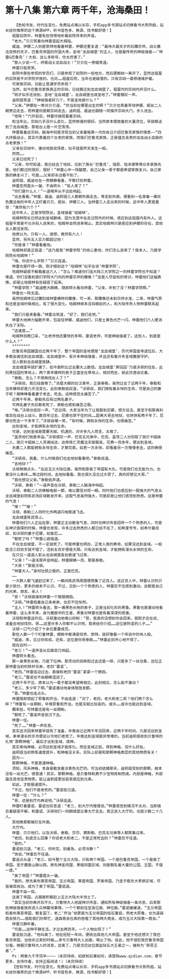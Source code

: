 # 第十八集 第六章 两千年，沧海桑田！
        【告知书友，时代在变化，免费站点难以长存，手机app多书源站点切换看书大势所趋，站长给你推荐的这个换源APP，听书音色多、换源、找书都好使！】
       祖屋后院中，林雷有些惊愕地听着前院传来的声音。
       “老大。”贝贝笑着向林雷竖起大拇指。
       威迪、伊娜二人则是崇拜地看着林雷，伊娜还重复道：“最伟大最天才的石雕宗师，战士魔法双修的天才，巴鲁克帝国的开国大帝，圣地‘龙血城堡’的主人，也是最传奇的神级强者——‘林雷&巴鲁克’！大伯，这么多称号，你太厉害了。”
       “那人少说一个，终极战士龙血战士！”贝贝在一旁嬉笑道。
       林雷只能笑笑。
       前院中那些参观的学员们，只是参观了前院的一些地方，而后便都统一离开了。显然这祖屋的后院是不对学院开放的。也对……祖屋后院，当年也是破落的。只有宗祠一直修缮维护着。
       可家族宗祠，岂能让普通学员参观？
       当然，如今巴鲁克家族真正的宗祠，已经搬迁到龙血城堡了。祖屋内的宗祠内并没什么。
       “刚才似乎还说到，圣地‘龙血城堡’。龙血城堡也成圣地了。”林雷慨叹一声。
       迪莉娅笑道：“神级强者好几个，不是圣地是什么？”
       “父亲。”伊娜在一旁对贝贝道，“你当初在哪里出生的啊？”贝贝也笑着带领伊娜、妮丝二人朝旁边走去，而林雷则是朝宗祠走去，迪莉娅、威迪也跟随一同推开宗祠大门，步入进去。
       “吱呀！”门开启后，林雷仔细观看着宗祠。
       和当年比，宗祠几乎没什么变化，显然修缮的很好。当然原本摆放着的大量灵位，早就移送到了龙血城堡。那柜台上是一片空荡荡。
       林雷看着这宗祠，脑海中则是浮现当初父亲霍格第一次向自己介绍巴鲁克家族的情景——“四大终极战士，其实代表着四个古老的家族，而我们巴鲁克家族，正是蕴含高贵的龙血战士血脉的古老家族！”
       父亲在宗祠中，激动地叙说场景，似乎就是昨天发生一般。
       然而……
       父亲已经死了！
       “父亲，你可知道，我已经去了地狱，见到了族长‘巴鲁克’、瑞恩、哈泽德等等众多家族先辈。他们都过的很好，很好！”林雷心中一阵酸楚，自己父亲一辈子都是希望家族复兴。自己家族的确复兴了，可是……父亲却永远看不到了。
       迪莉娅、威迪也在一旁静静看着，不敢打扰林雷。
       林雷忽然眉头一皱，不由转头：“有人来了？”
       “你们是什么人！”一道喝声从不远处响起。
       “出去看看。”林雷、威迪、迪莉娅三人都朝外面走去，等走到外面，便看到一名穿着一袭灰色魔法袍的中年人正盯着贝贝、妮丝、伊娜三人。当林雷三人走出来的时候，这中年人更是震惊：“竟然有六个？”
       这中年人，正是学院院长，圣域强者‘哈姆林’。
       哈姆林院长已然达到圣域巅峰，因为无意中在走过院外的时候，感应到这祖屋内有外人。这祖屋平常是不允许别人进来的，哈姆林自然进来喝止。其实哈姆林只是感应到伊娜的存在，其他五人都没发现。
       他原以为，只有一人。谁想，竟然有六人！
       显然，另外五人实力都超过他！
       “你是谁？”林雷看着他。
       哈姆林却是正容道：“这乃是我‘林雷学院’的核心重地，你们怎么进来了？我本人，乃是学院院长哈姆林！”
       “嗨，你说什么学院？”贝贝连道。
       林雷也是吓得一跳，刚才眼前这个‘哈姆林’似乎在说‘林雷学院’。
       哈姆林疑惑不解看着这六人：“怎么？难道你们连大陆三大学院之一的林雷学院也不知道？难道，你们没看到我们学院大门内的林雷宗师的雕像？”这是人尽皆知的常识，林雷他们这幅表情，却是让哈姆林有些疑惑了起来。
       “林雷学院？”威迪瞪大眼睛，随即转头看向林雷，“父亲，听到了没？林雷学院啊。”
       林雷也一阵无语。
       虽然哈姆林见过雕刻成林雷模样的雕像，可一来，那雕像还未到宗师水准，二来，林雷气质和还是圣域时候相比，有了很大变化。哈姆林根本没将眼前的人，和大陆传奇人物林雷联系起来。
       “我们只是来看看。”林雷淡笑道，“好了，我们走吧。”
       林雷大地神力幅散开来，包容住伊娜、威迪他们，只是土黄色光芒一闪，林雷他们六人便消失在了天际。
       “这速度……”
       哈姆林目瞪口呆，“比老师他还要快的多啊，雷诺老师，可是神级强者了。这些人，到底是什么人？”
       ********
       巴鲁克帝国建国也近两千年了，整个帝国的圣地便是‘龙血城堡’，历代帝国皇帝退位后，大多都会居住到龙血城堡。龙血城堡中，有许多神级强者，并且还有着许多圣域魔兽守护。
       没人敢到龙血城堡放肆。
       龙血城堡早就扩建了，如今面积比过去要大上数倍。龙血城堡‘黑钰园’乃是沃顿的住处，此刻黑钰园的草地上，两个青年模样的男子正盘坐在草地上，相对而坐，彼此饮酒谈论着。
       “泰勒，怎么？不想再找女人了？”
       “沃顿叔，我已经疲倦了。”浓眉大眼的壮汉青年，正是泰勒，虽然过去了近两千年，泰勒和当年模样却是几乎没变化，此刻泰勒低叹道，“沃顿叔，我们拥有着永恒的生命，可是自己的妻子呢？眼睁睁看着妻子老去，死去。这种感觉太痛苦了。”
       近两千年来，泰勒先后有过两名妻子。
       可两名妻子先后都老死了，泰勒也感到痛苦之极。
       “唉。”沃顿也低叹一声，“还记得，大哥当年为了让我娶到尼娜，想方设法，甚至于和那奥利维亚在战台上战斗。数百年过去，尼娜也禁不住时间……距离大哥去地狱，也快快有两千年了。尼娜也死去一千多年了。”沃顿自嘲一笑，“有时候，拥有永恒的生命，也很痛苦。”
       达到圣域，才能拥有永恒的生命。
       可是，达到圣域是需要天赋、机遇的，对许多凡人而言，太难了。
       “盖茨他们倒是幸运。”沃顿感叹一声，巴克五兄弟中，巴克、盖茨二人分别取了丽贝卡姐妹二人，丽贝卡姐妹二人灵魂纯洁，这修炼亡灵魔法天赋极高，花费一百余年，便达到圣域。
       夫妻二人都能拥有永恒生命，才算完美。如若一方永恒，却看着另一方慢慢老去，这的确很痛苦。
       “沃顿叔，我看，什么时候我们也去地狱看看吧。”泰勒说道。
       “去地狱？”
       沃顿微微点头，“在这玉兰大陆位面，虽然和那奥丁帝国有大仇，可是我们也无能为力。也算没什么牵绊……等过段时间，去地狱看看。我也很久没见过大哥了。真的好想见大哥。”
       “我也想见父亲。”泰勒低声道。
       “沃顿、泰勒！”一道声音在沃顿、泰勒二人脑海中响起。
       沃顿、泰勒二人仿佛触电般一颤，难以置信对视一眼。同时他们也感应到一股强大的气息从龙血城堡前院练武场区域散发开来，这股气息虽然强大，可是却是让他们感觉到熟悉。这是林雷的气息！
       “嗖！”“嗖！”
       沃顿、泰勒二人同时化作两道闪电极速飞去。
       龙血城堡练武场上。
       林雷他们六人正站在那，林雷正主动散发气息，同时也神识传音招呼一个个熟悉的人，可是在神识查探的时候，林雷也发现，许多过去熟悉的人都已经不在了，如希里爷爷，如希尔曼叔叔，如沃顿的妻子尼娜，如詹尼……
       “都死了吗？”林雷心底暗道。
       不在龙血城堡，不一定就死了。可是林雷也明白，正常人类的寿命，如果没达到圣域。一般能活三四百岁就不错了，活到五百岁便是大限。只有达到圣域，才能拥有漫长永恒的生命。
       在只见一道道人影从龙血城堡各处极速飞过来，
       “父亲！”一道浑厚声音响起，林雷眼睛一亮，那是泰勒。
       “大哥！”那是沃顿。
       “林雷大人。”身材壮硕之极的，正是巴克。
       ……
       一大群人都飞速赶过来了，一瞬间练武场周围便聚集了近百人。这近百人中，林雷认识的只是少部分，更多的根本不认识。不过，见到一个个熟悉的人，林雷忍不住感到激动。这都是自己的兄弟、朋友，亲人！
       “哥！”沃顿直接和林雷一个狠狠拥抱。
       “沃顿。”林雷抱着自己亲弟弟，也忍不住怅然。
       “主人！”林雷转头看去，那一袭黑色长袍的男子，正是当初化形的黑鲁。黑鲁也是激动地看着林雷，这么多年来，身为魔兽中的王者，黑鲁对林雷也是有着深深的感激。
       沃顿和林雷送开后，沃顿激动地难以抑制：“哥，我真的没想到你会回来。我刚才还在说，准备去地狱找你。哥……这里许多人你都不认识吧。我来给你介绍……这位是阿诺的儿子……”
       沃顿一口气介绍了十余位重要成员。
       那些人都一个个盯着林雷，眼眸中都满是惊奇、崇拜。就好像看一个传说中的伟人般。
       “威迪，来，见过你叔叔。还有，这位是你哥泰勒……”林雷此刻开心地不得了。
       就在这时——
       “老三！”一道声音从后面突兀响起。
       林雷转头看去。
       那一身黑色长袍，乃是下位神。那灵动的双眸和过去还是一样，只是多了一丝沧桑，这位正是林雷当初的铁杆兄弟，老四‘雷诺’。
       “老四。”林雷连迎过去，直接和老四‘雷诺’紧紧一个拥抱。
       “老三。”雷诺也不由眼睛湿润了。
       近两千年不见，原本以为一辈子都没希望再相见，此刻相见，怎么能不激动？
       “老三，多少年了啊。”雷诺激动地身体隐隐发颤。
       “恩。”林雷也连点头。
       林雷随即想起了耶鲁和乔治，不由连道：“对了，老四，老大和老二呢？他们两个怎么样？”林雷有一丝期盼，毕竟耶鲁和乔治，也是天赋比较高的。或许……或许也能达到圣域。
       概率低，可林雷还是有一丝期盼。
       “都死了。”雷诺声音低沉下去。
       林雷一怔。
       “死了……”林雷一声叹息。
       其实这次回来林雷早就有了准备，毕竟自己近两千年没回来，近两千年时间，凡是没达到圣域，单单漫长的岁月便足以令他们老死了。毕竟达到圣域是非常难的。当初迪莉娅收到贝鲁特的礼物‘那颗神格’，最后才达到圣域、成神。
       其实单纯神格，必须达到圣域才能炼化。而在圣域之前，得到神格，没什么好处。
       迪莉娅当初修炼速度提升，和神格没关系，实际上却是和那颗神格表层的其他物质有关！
       因为——
       那颗神格，不是普通神格。
       须知，风系神格，本身是散发着淡青色光芒的。可当初结婚那天，迪莉娅受到的那颗，根本没有一丝光芒。很普通！其实，那颗神格，是贝鲁特耗费不少宝物炼制而成。内部是神格，外部蕴含其他宝贵物质。能让迪莉娅更加容易感应到元素。
       如此，才能极速提升。
       “不过，他们不是老死的。”雷诺低沉道。
       林雷一怔：“什么？”
       “哥，还是到厅内再说吧。”沃顿连道。
       林雷盯着雷诺，雷诺也叹息道：“老三，到大厅内慢慢说。”林雷感觉到情况不太对，当即强忍着疑惑不解，和雷诺、沃顿他们一同朝城堡议事大厅走去。真正进入大厅的，也就少数二十几人。
       其他晚辈都被拦在外面。
       大厅内。
       林雷、贝贝他们，以及沃顿、泰勒、莎莎、赛斯勒、巴克五兄弟等人都聚集过来。
       “老四，到底怎么回事？你说老大和老二，不是正常死去的？”林雷忍不住道。
       “是的。”
       雷诺低沉道，“老三，你听完，别着急。必须冷静！”
       “快说。”林雷忍不住道。
       雷诺点头道：“老三，如今整个玉兰大陆，只有两个帝国。一个是巴鲁克帝国，一个是奥丁帝国。至于魔兽山脉以西，原先神圣同盟、黑暗同盟区域，则是散乱着大量的公国、王国，不值一提。”
       “奥丁帝国？”林雷眉头一皱。
       “是的，原先奥布莱恩帝国、玉兰帝国、莱茵帝国、罗奥帝国，乃至于极东大草原区域，尽皆被其统治。成为了奥丁帝国。”雷诺道。
       林雷不由一惊。
       这奥丁帝国，占据面积都赶上玉兰大陆大半领土了。
       “其实当初你离开后不久，贝鲁特大人他就神识传音，通知所有神级强者一条讯息，后来那些神级强者放弃进入众神墓地事情，一个个都前往至高位面、神位面。”雷诺缓缓道，“玉兰帝国和奥布莱恩帝国，都复国了。老二‘乔治’他更是为玉兰帝国的柱石重臣。而老大耶鲁，也为道森商会努力……借助我们的帮忙，道森商会也真的吞噬了其他两大商会，成为玉兰大陆第一商会。”
       林雷沉静听着。
       “可是……这种平静生活，才过去两百年。一个人物出现了！”
       雷诺低沉道，“他叫奥丁。他在短短一年间，便统治其他几大帝国。甚至于他还想灭了我巴鲁克帝国，当他杀过来的时候……幸亏贝鲁特大人出面，喝止了他。自此，他不侵犯我巴鲁克帝国分毫。根据贝鲁特大人的消息，这奥丁，乃是戈巴达位面监狱五大王者之一，被称为‘邪恶王者’。”
       Ps：两章九千字完毕~~~~（未完待续，如欲知后事如何，请登陆www.qidian.com，章节更多，支持作者，支持正版阅读！）（未完待续）
       【告知书友，时代在变化，免费站点难以长存，手机app多书源站点切换看书大势所趋，站长给你推荐的这个换源APP，听书音色多、换源、找书都好使！】